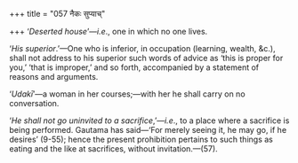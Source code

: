 +++
title = "057 नैकः सुप्याच्"

+++
‘*Deserted house*’—*i.e*., one in which no one lives.

‘*His* *superior*.’—One who is inferior, in occupation (learning,
wealth, &c.), shall not address to his superior such words of advice as
‘this is proper for you,’ ‘that is improper,’ and so forth, accompanied
by a statement of reasons and arguments.

‘*Udakī*’—a woman in her courses;—with her he shall carry on no
conversation.

‘*He shall not go uninvited to a sacrifice*,’—*i.e*., to a place where a
sacrifice is being performed. Gautama has said—‘For merely seeing it, he
may go, if he desires’ (9-55); hence the present prohibition pertains to
such things as eating and the like at sacrifices, without
invitation.—(57).


